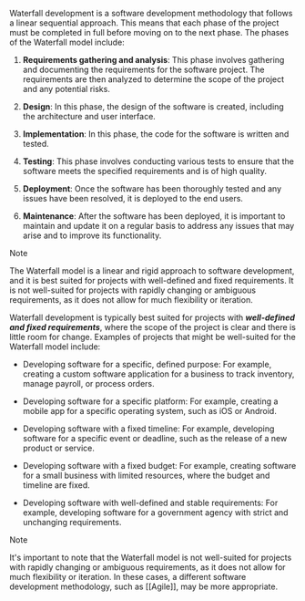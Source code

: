 Waterfall development is a software development methodology that follows a linear sequential approach. This means that each phase of the project must be completed in full before moving on to the next phase. The phases of the Waterfall model include:

1.  **Requirements gathering and analysis**: This phase involves gathering and documenting the requirements for the software project. The requirements are then analyzed to determine the scope of the project and any potential risks.

2.  **Design**: In this phase, the design of the software is created, including the architecture and user interface.

3.  **Implementation**: In this phase, the code for the software is written and tested.

4.  **Testing**: This phase involves conducting various tests to ensure that the software meets the specified requirements and is of high quality.

5.  **Deployment**: Once the software has been thoroughly tested and any issues have been resolved, it is deployed to the end users.

6.  **Maintenance**: After the software has been deployed, it is important to maintain and update it on a regular basis to address any issues that may arise and to improve its functionality.

>[!NOTE]
>The Waterfall model is a linear and rigid approach to software development, and it is best suited for projects with well-defined and fixed requirements. It is not well-suited for projects with rapidly changing or ambiguous requirements, as it does not allow for much flexibility or iteration.

Waterfall development is typically best suited for projects with ___well-defined and fixed requirements___, where the scope of the project is clear and there is little room for change. Examples of projects that might be well-suited for the Waterfall model include:

- Developing software for a specific, defined purpose: For example, creating a custom software application for a business to track inventory, manage payroll, or process orders.

- Developing software for a specific platform: For example, creating a mobile app for a specific operating system, such as iOS or Android.

- Developing software with a fixed timeline: For example, developing software for a specific event or deadline, such as the release of a new product or service.

- Developing software with a fixed budget: For example, creating software for a small business with limited resources, where the budget and timeline are fixed.

- Developing software with well-defined and stable requirements: For example, developing software for a government agency with strict and unchanging requirements.

>[!NOTE]
>It's important to note that the Waterfall model is not well-suited for projects with rapidly changing or ambiguous requirements, as it does not allow for much flexibility or iteration. In these cases, a different software development methodology, such as [[Agile]], may be more appropriate.